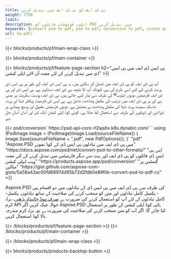 ```yaml
---
title: پی ڈی ایف کو پی ڈی ایف میں تبدیل کریں
weight: 7730
limit: 
description: ایڈوب فوٹوشاپ فائلوں کو PDF میں تبدیل کریں
keywords: [convert psd to pdf, psd to pdf, conversion to pdf, create pdf from psd, print psd as pdf]
url: to-pdf/
---
```


{{< blocks/products/pf/main-wrap-class >}}

{{< blocks/products/pf/main-container >}}

{{< blocks/products/pf/feature-page-section h2="پی ایس ڈی ایف میں پی ایس ڈی میں تبدیل کرنے کے لئے مفت آن لائن اپلی کیشن" >}}
<p>آپ پی ڈی ایف کو پی ڈی ایف میں تبدیل کر سکتے ہیں. یہ پی ایس ڈی ایف کے طور پر پی ایس ڈی پرنٹ کرنے کے لئے اسی طرح کی ہے، کیونکہ آپ کا نتیجہ پی ڈی ایف دستاویز ہے. پی ایس ڈی اور پی ڈی ایف فارمیٹس دونوں ایڈوب® کی طرف سے تیار کیے جاتے ہیں. پی ڈی ایف پوسٹ سکرپٹ پر مبنی ہے اور ہر پی ڈی ایف میں ترتیب کی مکمل وضاحت شامل ہے. پی ایس ڈی فارمیٹ ویکٹر ڈیٹا اور پرت ماسک سمیت پرت ڈیٹا کی مکمل وضاحت پر مشتمل ہے. دونوں فارمیٹس مقبول اور وسیع پیمانے پر ڈیزائنرز اور ڈویلپرز کی طرف سے استعمال کیا جاتا ہے. کوئی کوڈ اپلی کیشن ایک تیز اور آسان آسان حل ہے.</p>
{{< psd/conversion `https://psd-api-core-rl2ajsbv.k8s.dynabic.com/` 
`    using (PsdImage image = (PsdImage)Image.Load(sourceFileName))
    {
        image.Save(sourceFileName + ".pdf", new PdfOptions());
    }` 
	"pdf" 
"Aspose.PSD میں پی ڈی ایف میں تبادلوں پی ایس ڈی کے کوڈ نمونے"  "https://docs.aspose.com/psd/net/convert-psd-to-other-formats/" 
"اپنے پی ایس ڈی فائلوں کو پی ڈی ایف اور بہت سے دیگر فارمیٹس میں تبدیل کرنے کے لئے مفت ویب ایپلی کیشن" "https://products.aspose.app/psd/conversion" 
"گسٹس پر مثالیں" "https://gist.github.com/aspose-com-gists/5a58a43ac00fd68974d95b72d2fdb5e8#file-convert-psd-to-pdf-cs" >}}
<p>Aspose.PSD کی طرف سے پی ڈی ایف میں پی ایس ڈی کے تبادلوں میں دو اقسام ہیں - پکسل کامل تبادلوں اور متن کو منتخب کرنے کی صلاحیت کے ساتھ تبادلوں. پکسل-کامل تبادلوں کے لئے آپ کو استعمال کرنے کی ضرورت ہے <a href="https://reference.aspose.com/psd/net/aspose.psd.imageloadoptions/psdloadoptions/readonlymode/">صرف موڈ جائیداد پڑھیں</a>، براہ کرم API حوالہ چیک کریں اگر Aspose.PSD ہائی کوڈ اپلی کیشن کے طور پر استعمال کیا جائے گا. اگر آپ کو متن منتخب کرنے کی صلاحیت کی ضرورت ہے تو، براہ کرم مندرجہ بالا کوڈ استعمال کریں.</p>
{{< /blocks/products/pf/feature-page-section >}}
{{< /blocks/products/pf/main-container >}}


{{< /blocks/products/pf/main-wrap-class >}}

{{< blocks/products/products-backtop-button >}}
